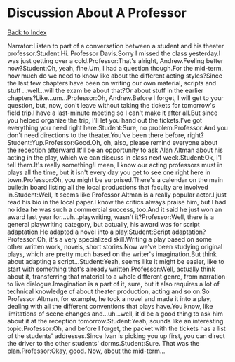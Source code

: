 # Discussion About A Professor
[Back to Index](https://github.com/windows10010/tpoExtractor/blog/master/README.md)

Narrator:Listen to part of a conversation between a student and his theater professor.Student:Hi. Professor Davis.Sorry I missed the class yesterday.I was just getting over a cold.Professor:That's alright, Andrew.Feeling better now?Student:Oh, yeah, fine.Um, I had a question though.For the mid-term, how much do we need to know like about the different acting styles?Since the last few chapters have been on writing our own material, scripts and stuff ...well...will the exam be about that?Or about stuff in the earlier chapters?Like...um...Professor:Oh, Andrew.Before I forget, I will get to your question, but, now, don't leave without taking the tickets for tomorrow's field trip.I have a last-minute meeting so I can't make it after all.But since you helped organize the trip, I'll let you hand out the tickets.I've got everything you need right here.Student:Sure, no problem.Professor:And you don't need directions to the theater.You've been there before, right?Student:Yup.Professor:Good.Oh, oh, also, please remind everyone about the reception afterward.It'll be an opportunity to ask Alan Altman about his acting in the play, which we can discuss in class next week.Student:Ok, I'll tell them.It's really something!I mean, I know our acting professors must in plays all the time, but it isn't every day you get to see one right here in town.Professor:Oh, you might be surprised.There's a calendar on the main bulletin board listing all the local productions that faculty are involved in.Student:Well, it seems like Professor Altman is a really popular actor.I just read his bio in the local paper.I know the critics always praise him, but I had no idea he was such a commercial success, too.And it said he just won an award last year for...uh...playwriting, wasn't it?Professor:Well, there is a general playwriting category, but actually, his award was for script adaptation.He adapted a novel into a play.Student:Script adaptation?Professor:Oh, it's a very specialized skill.Writing a play based on some other written work, novels, short stories.Now we've been studying original plays, which are pretty much based on the writer's imagination.But think about adapting a script...Student:Yeah, seems like it might be easier, like to start with something that's already written.Professor:Well, actually think about it, transferring that material to a whole different genre, from narration to live dialogue.Imagination is a part of it, sure, but it also requires a lot of technical knowledge of about theater production, acting and so on.So Professor Altman, for example, he took a novel and made it into a play, dealing with all the different conventions that plays have.You know, like limitations of scene changes and...uh...well, it'd be a good thing to ask him about it at the reception tomorrow.Student:Yeah, sounds like an interesting topic.Professor:Oh, and before I forget, the packet with the tickets has a list of the students' addresses.Since Ivan is picking you up first, you can direct the driver to the other students' dorms.Student:Sure. That was the plan.Professor:Okay, good. Now, about the mid-term...
 